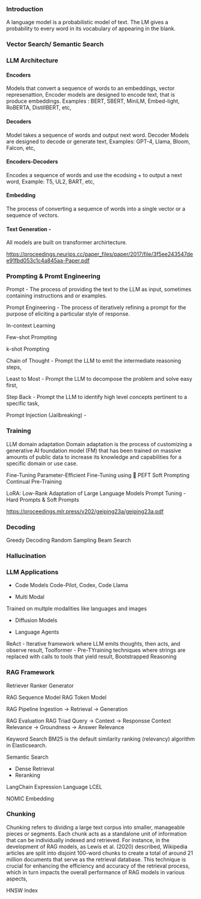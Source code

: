 ### Introduction
A language model is a probabilistic model of text. The LM gives a probability to every word in its vocabulary of appearing in the blank.

### Vector Search/ Semantic Search


### LLM Architecture


#### Encoders
Models that convert a sequence of words to an embeddings, vector represenattion,
Encoder models are designed to encode text, that is produce embeddings.
Examples : BERT, SBERT, MiniLM, Embed-light, RoBERTA, DistillBERT, etc,

#### Decoders
Model takes a sequence of words and output next word. Decoder Models are designed to decode or generate text,
Examples: GPT-4, Llama, Bloom, Falcon, etc,

#### Encoders-Decoders
Encodes a sequence of words and use the ecodsing + to output a next word,
Example: T5, UL2, BART, etc,

#### Embedding
The process of converting a sequence of words into a single vector or a sequence of vectors.

#### Text Generation - 

All models are built on transformer archirtecture.

https://proceedings.neurips.cc/paper_files/paper/2017/file/3f5ee243547dee91fbd053c1c4a845aa-Paper.pdf

### Prompting & Promt Engineering

Prompt - The process of providing the text to the LLM as input, sometimes containing instructions and or examples.

Prompt Engineering - The process of iteratively refining a prompt for the purpose of eliciting a particular style of response.

In-context Learning

Few-shot Prompting

k-shot Prompting

Chain of Thought - Prompt the LLM to emit the intermediate reasoning steps,

Least to Most - Prompt the LLM to decompose the problem and solve easy first,

Step Back - Prompt the LLM to identify high level concepts pertinent to a specific task,

Prompt Injection (Jailbreaking) - 


### Training

LLM domain adaptation
Domain adaptation is the process of customizing a generative AI foundation model (FM) that has been trained on massive amounts of public data to increase its knowledge and capabilities for a specific domain or use case.

Fine-Tuning
Parameter-Efficient Fine-Tuning using 🤗 PEFT
Soft Prompting
Continual Pre-Training

LoRA: Low-Rank Adaptation of Large Language Models
Prompt Tuning - Hard Prompts & Soft Prompts

https://proceedings.mlr.press/v202/geiping23a/geiping23a.pdf

### Decoding
Greedy Decoding
Random Sampling
Beam Search

### Hallucination


### LLM Applications

* Code Models
Code-Pilot, Codex, Code Llama

* Multi Modal

Trained on multple modalities like languages and images

* Diffusion Models

* Language Agents

ReAct - Iterative framework where LLM emits thoughts, then acts, and observe result,
Toolformer - Pre-TYraining techniques where strings are replaced with calls to tools that yield result,
Bootstrapped Reasoning


### RAG Framework

Retriever
Ranker
Generator

RAG Sequence Model
RAG Token Model

RAG Pipeline
Ingestion -> Retrieval -> Generation

RAG Evaluation
RAG Triad
Query -> Context -> Responsse
Context Relevance -> Groundness -> Answer Relevance

Keyword Search
BM25 is the default similarity ranking (relevancy) algorithm in Elasticsearch. 

Semantic Search
* Dense Retrieval
* Reranking



LangChain Expression Language LCEL



NOMIC Embedding

### Chunking
Chunking refers to dividing a large text corpus into smaller, manageable pieces or segments. Each chunk acts as a standalone unit of information that can be individually indexed and retrieved. For instance, in the development of RAG models, as Lewis et al. (2020) described, Wikipedia articles are split into disjoint 100-word chunks to create a total of around 21 million documents that serve as the retrieval database. This technique is crucial for enhancing the efficiency and accuracy of the retrieval process, which in turn impacts the overall performance of RAG models in various aspects,

HNSW Index
